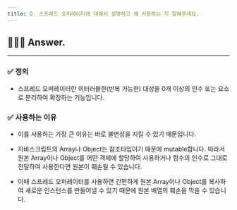 ```yaml
---
title: Q. 스프레드 오퍼레이터에 대해서 설명하고 왜 사용하는 지 말해주세요.
---
```


## 🧑🏻‍💻 Answer.
---

### ✅ 정의
- 스프레드 오퍼레이터란 이터러블한(반복 가능한) 대상을 0개 이상의 인수 또는 요소로 분리하여 확장하는 기능입니다.

### ✅ 사용하는 이유
- 이를 사용하는 가장 큰 이유는 바로 불변성을 지킬 수 있기 때문입니다.

- 자바스크립트의 Array나 Object는 참조타입이기 때문에 mutable합니다. 따라서 원본 Array이나 Object를 어떤 객체에 할당하여 사용하거나 함수의 인수로 그대로 전달하여 사용한다면 원본이 훼손될 수 있습니다. 

- 이때 스프레드 오퍼레이터를 사용하면 간편하게 원본 Array이나 Object를 복사하여 새로운 인스턴스를 만들어낼 수 있기 때문에 원본 배열의 훼손을 막을 수 있습니다.
